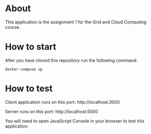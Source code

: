 # About
This application is the assignment 1 for the Grid and Cloud Computing course.

# How to start
After you have cloned this repository run the following command:
```
docker-compose up
```

# How to test
Client application runs on this port: http://localhost:3000

Server runs on this port: http://localhost:5000

You will need to open JavaScript Console in your browser to test this application.
